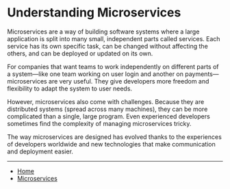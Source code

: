 # Understanding Microservices

Microservices are a way of building software systems where a large application is split into many small, independent parts called services. Each service has its own specific task, can be changed without affecting the others, and can be deployed or updated on its own.

For companies that want teams to work independently on different parts of a system—like one team working on user login and another on payments—microservices are very useful. They give developers more freedom and flexibility to adapt the system to user needs.

However, microservices also come with challenges. Because they are distributed systems (spread across many machines), they can be more complicated than a single, large program. Even experienced developers sometimes find the complexity of managing microservices tricky.

The way microservices are designed has evolved thanks to the experiences of developers worldwide and new technologies that make communication and deployment easier.


---

- [Home](./../../README.md)
-  [Microservices](./../tutorials.md)